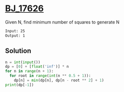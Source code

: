 # [BJ_17626](https://acmicpc.net/problem/17626)

Given N, find minimum number of squares to generate N

```txt
Input: 25
Output: 1
```

## Solution

```py
n = int(input())
dp = [0] + [float('inf')] * n
for n in range(n + 1):
  for root in range(int(n ** 0.5 + 1)):
    dp[n] = min(dp[n], dp[n - root ** 2] + 1)
print(dp[-1])
```
